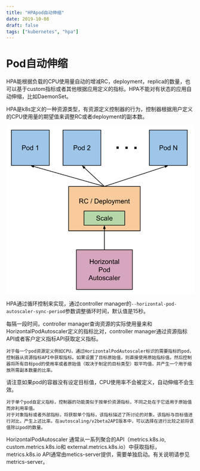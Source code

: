 ```yaml
---
title: "HPApod自动伸缩"
date: 2019-10-08
draft: false
tags: ["kubernetes", "hpa"]
---
```


# Pod自动伸缩

HPA能根据负载的CPU使用量自动的增减RC，deployment，replica的数量，也可以基于custom指标或者其他根据应用定义的指标。HPA不能对有状态的应用自动伸缩，比如DaemonSet。

HPA是k8s定义的一种资源类型，有资源定义控制器的行为，控制器根据用户定义的CPU使用量的期望值来调整RC或者deployment的副本数。

![HPA](../../img/hpa.jpg)

HPA通过循环控制来实现，通过controller manager的`--horizontal-pod-autoscaler-sync-period`参数调整循环时间，默认值是15秒。

每隔一段时间，controller manager查询资源的实际使用量来和HorizontalPodAutoscaler定义的指标比对，controller manager通过资源指标API或者客户定义指标API获取定义指标。

    对于每一个pod资源定义例如CPU，通过HorizontalPodAutoscaler标识的需要指标的pod，控制器从资源指标API中获取指标。如果设置了目标原始值，则直接使用原始指标值。然后控制器将所有目标pod的使用率或者原始值（取决于制定的目标类型）取平均值，并产生一个用于缩放所需副本数量的比率。

请注意如果pod的容器没有设定目标值，CPU使用率不会被定义，自动伸缩不会生效。

    对于单个pod自定义指标，控制器的功能类似于按单价资源指标，不同之处在于它适用于原始值而非利用率值。
    对于对象指标或者外部指标，将获取单个指标，该指标描述了所讨论的对象。该指标与目标值进行对比，产生上述比率。在autoscaling/v2beta2API版本中，可以选择在进行比较之前将该值除以pod的数量。

HorizontalPodAutoscaler 通常从一系列聚合的API（metrics.k8s.io, custom.metrics.k8s.io和 external.metrics.k8s.io）中获取指标，metrics.k8s.io API通常由metics-server提供，需要单独启动。有关说明请参见metrics-server。